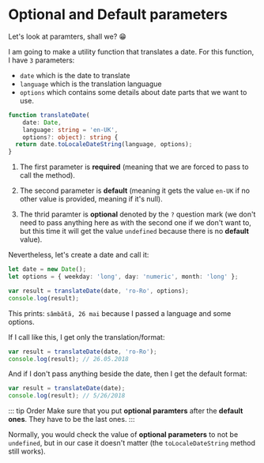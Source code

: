 # Optional and Default parameters

Let's look at paramters, shall we? :grin:

I am going to make a utility function that translates a date. For this function, I have `3` parameters:
- `date` which is the date to translate
- `language` which is the translation languague
- `options` which contains some details about date parts that we want to use.

``` ts
function translateDate(
    date: Date,
    language: string = 'en-UK',
    options?: object): string {
  return date.toLocaleDateString(language, options);
}
```

1. The first parameter is **required** (meaning that we are forced to pass to call the method).

2. The second parameter is **default** (meaning it gets the value `en-UK` if no other value is provided, meaning if it's null).

3. The thrid paramter is **optional** denoted by the `?` question mark (we don't need to pass anything here as with the second one if we don't want to, but this time it will get the value `undefined` because there is no **default** value).

Nevertheless, let's create a date and call it:

``` ts
let date = new Date();
let options = { weekday: 'long', day: 'numeric', month: 'long' };

var result = translateDate(date, 'ro-Ro', options);
console.log(result);
```

This prints: `sâmbătă, 26 mai` because I passed a language and some options.

If I call like this, I get only the translation/format:

``` ts
var result = translateDate(date, 'ro-Ro');
console.log(result); // 26.05.2018
```

And if I don't pass anything beside the date, then I get the default format:

``` ts
var result = translateDate(date);
console.log(result); // 5/26/2018
```

::: tip Order
Make sure that you put **optional paramters** after the **default ones**. They have to be the last ones.
:::


Normally, you would check the value of **optional parameters** to not be `undefined`, but in our case it doesn't matter (the `toLocaleDateString` method still works).

